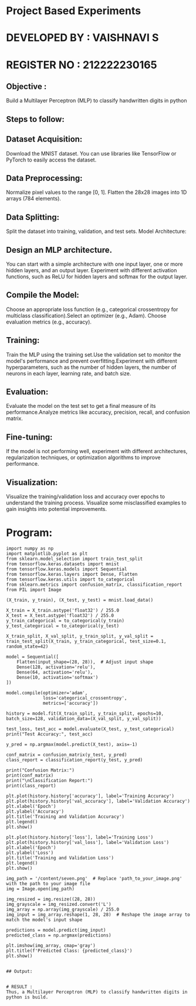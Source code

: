 # Project Based Experiments
# DEVELOPED BY : VAISHNAVI S
# REGISTER NO : 212222230165
## Objective :
 Build a Multilayer Perceptron (MLP) to classify handwritten digits in python
## Steps to follow:
## Dataset Acquisition:
Download the MNIST dataset. You can use libraries like TensorFlow or PyTorch to easily access the dataset.
## Data Preprocessing:
Normalize pixel values to the range [0, 1].
Flatten the 28x28 images into 1D arrays (784 elements).
## Data Splitting:

Split the dataset into training, validation, and test sets.
Model Architecture:
## Design an MLP architecture. 
You can start with a simple architecture with one input layer, one or more hidden layers, and an output layer.
Experiment with different activation functions, such as ReLU for hidden layers and softmax for the output layer.
## Compile the Model:
Choose an appropriate loss function (e.g., categorical crossentropy for multiclass classification).Select an optimizer (e.g., Adam).
Choose evaluation metrics (e.g., accuracy).
## Training:
Train the MLP using the training set.Use the validation set to monitor the model's performance and prevent overfitting.Experiment with different hyperparameters, such as the number of hidden layers, the number of neurons in each layer, learning rate, and batch size.
## Evaluation:

Evaluate the model on the test set to get a final measure of its performance.Analyze metrics like accuracy, precision, recall, and confusion matrix.
## Fine-tuning:
If the model is not performing well, experiment with different architectures, regularization techniques, or optimization algorithms to improve performance.
## Visualization:
Visualize the training/validation loss and accuracy over epochs to understand the training process. Visualize some misclassified examples to gain insights into potential improvements.

# Program:
```
import numpy as np
import matplotlib.pyplot as plt
from sklearn.model_selection import train_test_split
from tensorflow.keras.datasets import mnist
from tensorflow.keras.models import Sequential
from tensorflow.keras.layers import Dense, Flatten
from tensorflow.keras.utils import to_categorical
from sklearn.metrics import confusion_matrix, classification_report
from PIL import Image

(X_train, y_train), (X_test, y_test) = mnist.load_data()

X_train = X_train.astype('float32') / 255.0
X_test = X_test.astype('float32') / 255.0
y_train_categorical = to_categorical(y_train)
y_test_categorical = to_categorical(y_test)

X_train_split, X_val_split, y_train_split, y_val_split = train_test_split(X_train, y_train_categorical, test_size=0.1, random_state=42)

model = Sequential([
    Flatten(input_shape=(28, 28)),  # Adjust input shape
    Dense(128, activation='relu'),
    Dense(64, activation='relu'),
    Dense(10, activation='softmax')
])

model.compile(optimizer='adam',
              loss='categorical_crossentropy',
              metrics=['accuracy'])

history = model.fit(X_train_split, y_train_split, epochs=10, batch_size=128, validation_data=(X_val_split, y_val_split))

test_loss, test_acc = model.evaluate(X_test, y_test_categorical)
print("Test Accuracy:", test_acc)

y_pred = np.argmax(model.predict(X_test), axis=-1)

conf_matrix = confusion_matrix(y_test, y_pred)
class_report = classification_report(y_test, y_pred)

print("Confusion Matrix:")
print(conf_matrix)
print("\nClassification Report:")
print(class_report)

plt.plot(history.history['accuracy'], label='Training Accuracy')
plt.plot(history.history['val_accuracy'], label='Validation Accuracy')
plt.xlabel('Epoch')
plt.ylabel('Accuracy')
plt.title('Training and Validation Accuracy')
plt.legend()
plt.show()

plt.plot(history.history['loss'], label='Training Loss')
plt.plot(history.history['val_loss'], label='Validation Loss')
plt.xlabel('Epoch')
plt.ylabel('Loss')
plt.title('Training and Validation Loss')
plt.legend()
plt.show()

img_path = '/content/seven.png'  # Replace 'path_to_your_image.png' with the path to your image file
img = Image.open(img_path)

img_resized = img.resize((28, 28))
img_grayscale = img_resized.convert('L')
img_array = np.array(img_grayscale) / 255.0
img_input = img_array.reshape(1, 28, 28)  # Reshape the image array to match the model's input shape

predictions = model.predict(img_input)
predicted_class = np.argmax(predictions)

plt.imshow(img_array, cmap='gray')
plt.title(f'Predicted Class: {predicted_class}')
plt.show()


## Output:


# RESULT :
Thus, a Multilayer Perceptron (MLP) to classify handwritten digits in python is build.
